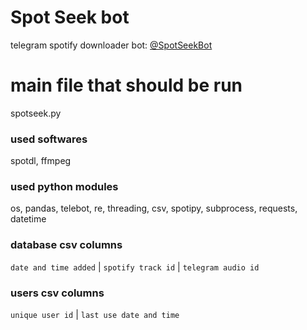 # Spot Seek bot
telegram spotify downloader bot: [@SpotSeekBot](https://t.me/SpotSeekBot)

# main file that should be run
spotseek.py

### used softwares
spotdl, ffmpeg

### used python modules
os, pandas, telebot, re, threading, csv, spotipy, subprocess, requests, datetime

### database csv columns
`date and time added` | `spotify track id` | `telegram audio id`

### users csv columns
`unique user id` | `last use date and time`
